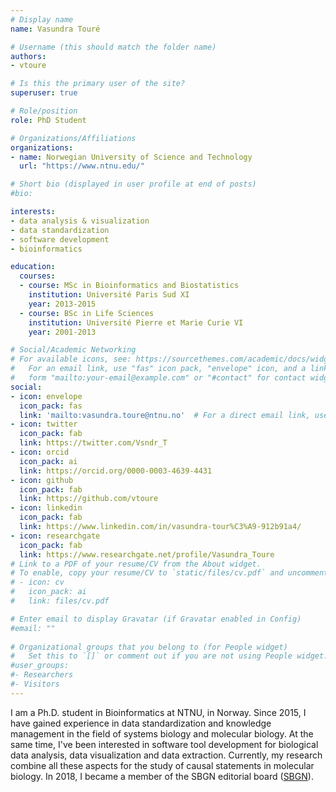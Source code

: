 ```yaml
---
# Display name
name: Vasundra Touré

# Username (this should match the folder name)
authors:
- vtoure

# Is this the primary user of the site?
superuser: true

# Role/position
role: PhD Student

# Organizations/Affiliations
organizations:
- name: Norwegian University of Science and Technology
  url: "https://www.ntnu.edu/"

# Short bio (displayed in user profile at end of posts)
#bio: 

interests:
- data analysis & visualization
- data standardization
- software development
- bioinformatics

education:
  courses:
  - course: MSc in Bioinformatics and Biostatistics
    institution: Université Paris Sud XI
    year: 2013-2015
  - course: BSc in Life Sciences
    institution: Université Pierre et Marie Curie VI
    year: 2001-2013

# Social/Academic Networking
# For available icons, see: https://sourcethemes.com/academic/docs/widgets/#icons
#   For an email link, use "fas" icon pack, "envelope" icon, and a link in the
#   form "mailto:your-email@example.com" or "#contact" for contact widget.
social:
- icon: envelope
  icon_pack: fas
  link: 'mailto:vasundra.toure@ntnu.no'  # For a direct email link, use "mailto:test@example.org".
- icon: twitter
  icon_pack: fab
  link: https://twitter.com/Vsndr_T
- icon: orcid
  icon_pack: ai
  link: https://orcid.org/0000-0003-4639-4431
- icon: github
  icon_pack: fab
  link: https://github.com/vtoure
- icon: linkedin
  icon_pack: fab
  link: https://www.linkedin.com/in/vasundra-tour%C3%A9-912b91a4/
- icon: researchgate
  icon_pack: fab
  link: https://www.researchgate.net/profile/Vasundra_Toure
# Link to a PDF of your resume/CV from the About widget.
# To enable, copy your resume/CV to `static/files/cv.pdf` and uncomment the lines below.  
# - icon: cv
#   icon_pack: ai
#   link: files/cv.pdf

# Enter email to display Gravatar (if Gravatar enabled in Config)
#email: ""
  
# Organizational groups that you belong to (for People widget)
#   Set this to `[]` or comment out if you are not using People widget.  
#user_groups:
#- Researchers
#- Visitors
---
```


I am a Ph.D. student in Bioinformatics at NTNU, in Norway. Since 2015, I have gained experience in data standardization and knowledge management in the field of systems biology and molecular biology. At the same time, I've been interested in software tool development for biological data analysis, data visualization and data extraction. Currently, my research combine all these aspects for the study of causal statements in molecular biology.
In 2018, I became a member of the SBGN editorial board ([SBGN](https://sbgn.github.io/)).

